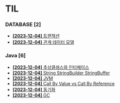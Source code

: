 # TIL
 
### DATABASE [2]
- [**[2023-12-04]**  트랜잭션](https://github.com/A-lass/TIL/blob/main/DATABASE/트랜잭션.md)
- [**[2023-12-04]**  관계 데이터 모델](https://github.com/A-lass/TIL/blob/main/DATABASE/관계_데이터_모델.md)
### Java [6]
- [**[2023-12-04]**  추상클래스와 인터페이스](https://github.com/A-lass/TIL/blob/main/Java/추상클래스와_인터페이스.md)
- [**[2023-12-04]**  String StringBuilder StringBuffer](https://github.com/A-lass/TIL/blob/main/Java/String_StringBuilder_StringBuffer.md)
- [**[2023-12-04]**  JVM](https://github.com/A-lass/TIL/blob/main/Java/JVM.md)
- [**[2023-12-04]**  Call By Value vs Call By Reference](https://github.com/A-lass/TIL/blob/main/Java/Call_By_Value_vs_Call_By_Reference.md)
- [**[2023-12-04]**  동기화](https://github.com/A-lass/TIL/blob/main/Java/동기화.md)
- [**[2023-12-04]**  GC](https://github.com/A-lass/TIL/blob/main/Java/GC.md)
